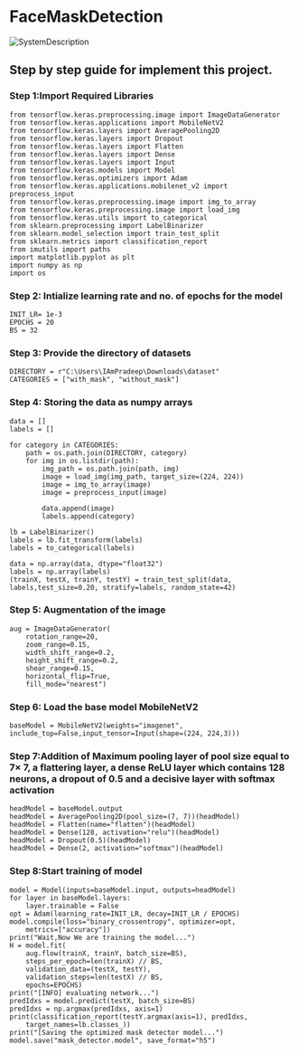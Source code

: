 # FaceMaskDetection
![SystemDescription](https://user-images.githubusercontent.com/57305406/153955774-df8211e6-5bb5-42a7-831b-6337ab859492.png)
## Step by step guide for implement this project.
### Step 1:Import Required Libraries
```
from tensorflow.keras.preprocessing.image import ImageDataGenerator
from tensorflow.keras.applications import MobileNetV2
from tensorflow.keras.layers import AveragePooling2D
from tensorflow.keras.layers import Dropout
from tensorflow.keras.layers import Flatten
from tensorflow.keras.layers import Dense
from tensorflow.keras.layers import Input
from tensorflow.keras.models import Model
from tensorflow.keras.optimizers import Adam
from tensorflow.keras.applications.mobilenet_v2 import preprocess_input
from tensorflow.keras.preprocessing.image import img_to_array
from tensorflow.keras.preprocessing.image import load_img
from tensorflow.keras.utils import to_categorical
from sklearn.preprocessing import LabelBinarizer
from sklearn.model_selection import train_test_split
from sklearn.metrics import classification_report
from imutils import paths
import matplotlib.pyplot as plt
import numpy as np
import os
```
### Step 2: Intialize learning rate and no. of epochs  for the model
```
INIT_LR= 1e-3 
EPOCHS = 20 
BS = 32
```
### Step 3: Provide the directory of datasets
```
DIRECTORY = r"C:\Users\IAmPradeep\Downloads\dataset"
CATEGORIES = ["with_mask", "without_mask"]
```
### Step 4: Storing the data as numpy arrays
```
data = []
labels = []

for category in CATEGORIES:
    path = os.path.join(DIRECTORY, category)
    for img in os.listdir(path):
    	img_path = os.path.join(path, img)
    	image = load_img(img_path, target_size=(224, 224))
    	image = img_to_array(image)
    	image = preprocess_input(image)

    	data.append(image)
    	labels.append(category)

lb = LabelBinarizer()
labels = lb.fit_transform(labels)
labels = to_categorical(labels)

data = np.array(data, dtype="float32")
labels = np.array(labels)
(trainX, testX, trainY, testY) = train_test_split(data, labels,test_size=0.20, stratify=labels, random_state=42)
```
### Step 5: Augmentation of the image
```
aug = ImageDataGenerator(
	rotation_range=20,
	zoom_range=0.15,
	width_shift_range=0.2,
	height_shift_range=0.2,
	shear_range=0.15,
	horizontal_flip=True,
	fill_mode="nearest")
 ```
### Step 6: Load the base model MobileNetV2
```
baseModel = MobileNetV2(weights="imagenet", include_top=False,input_tensor=Input(shape=(224, 224,3)))
```

### Step 7:Addition of Maximum  pooling layer of pool size equal to 7× 7, a flattering layer, a dense ReLU layer which contains  128 neurons, a dropout of 0.5 and a decisive layer with softmax activation 
```
headModel = baseModel.output
headModel = AveragePooling2D(pool_size=(7, 7))(headModel)
headModel = Flatten(name="flatten")(headModel)
headModel = Dense(128, activation="relu")(headModel)
headModel = Dropout(0.5)(headModel)
headModel = Dense(2, activation="softmax")(headModel)
```
### Step 8:Start training of model
```
model = Model(inputs=baseModel.input, outputs=headModel)
for layer in baseModel.layers:
	layer.trainable = False
opt = Adam(learning_rate=INIT_LR, decay=INIT_LR / EPOCHS)
model.compile(loss="binary_crossentropy", optimizer=opt,
	metrics=["accuracy"])
print("Wait,Now We are training the model...")
H = model.fit(
	aug.flow(trainX, trainY, batch_size=BS),
	steps_per_epoch=len(trainX) // BS,
	validation_data=(testX, testY),
	validation_steps=len(testX) // BS,
	epochs=EPOCHS)
print("[INFO] evaluating network...")
predIdxs = model.predict(testX, batch_size=BS)
predIdxs = np.argmax(predIdxs, axis=1)
print(classification_report(testY.argmax(axis=1), predIdxs,
	target_names=lb.classes_))
print("[Saving the optimized mask detector model...")
model.save("mask_detector.model", save_format="h5")
```


